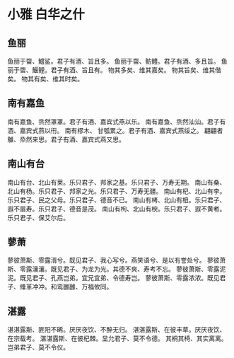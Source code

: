 # 小雅 白华之什


## 鱼丽

鱼丽于罶、鱨鲨。君子有酒、旨且多。
鱼丽于罶、鲂鳢。君子有酒、多且旨。
鱼丽于罶、鰋鲤。君子有酒、旨且有。
物其多矣、维其嘉矣。
物其旨矣、维其偕矣。
物其有矣、维其时矣。


## 南有嘉鱼

南有嘉鱼、烝然罩罩。君子有酒、嘉宾式燕以乐。
南有嘉鱼、烝然汕汕。君子有酒、嘉宾式燕以衎。
南有樛木、 甘瓠累之。君子有酒、嘉宾式燕绥之。
翩翩者鵻、烝然来思。君子有酒、嘉宾式燕又思。


## 南山有台

南山有台、北山有莱。乐只君子、邦家之基。乐只君子、万寿无期。
南山有桑、北山有杨。乐只君子、邦家之光。乐只君子、万寿无疆。
南山有杞、北山有李。乐只君子、民之父母。乐只君子、德音不已。
南山有栲、北山有杻。乐只君子、遐不眉寿。乐只君子、德音是茂。
南山有枸、北山有楰。乐只君子、遐不黄耇。乐只君子、保艾尔后。


## 蓼萧

蓼彼萧斯、零露湑兮。既见君子、我心写兮。燕笑语兮、是以有誉处兮。
蓼彼萧斯、零露瀼瀼。既见君子、为龙为光。其德不爽、寿考不忘。
蓼彼萧斯、零露泥泥。既见君子、孔燕岂弟。宜兄宜弟、令德寿岂。
蓼彼萧斯、零露浓浓。既见君子、鞗革冲冲。和鸾雝雝、万福攸同。


## 湛露

湛湛露斯、匪阳不晞。厌厌夜饮、不醉无归。
湛湛露斯、在彼丰草。厌厌夜饮、在宗载考。
湛湛露斯、在彼杞棘。显允君子、莫不令德。
其桐其椅、其实离离。岂弟君子、莫不令仪。

